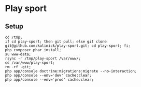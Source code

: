 # Play sport

## Setup

    cd /tmp;
    if cd play-sport; then git pull; else git clone git@github.com:kalinick/play-sport.git; cd play-sport; fi;
    php composer.phar install;
    su www-data;
    rsync -r /tmp/play-sport /var/www/;
    cd /var/www/play-sport;
    rm -rf .git;
    php app/console doctrine:migrations:migrate --no-interaction;
    php app/console --env='dev' cache:clear;
    php app/console --env='prod' cache:clear;
